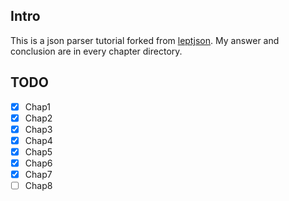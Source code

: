 ## Intro

This is a json parser tutorial forked from [leptjson](https://github.com/miloyip/json-tutorial). My answer and conclusion are in every chapter directory.

## TODO
- [x] Chap1
- [x] Chap2
- [x] Chap3
- [x] Chap4
- [x] Chap5
- [x] Chap6
- [x] Chap7
- [ ] Chap8

